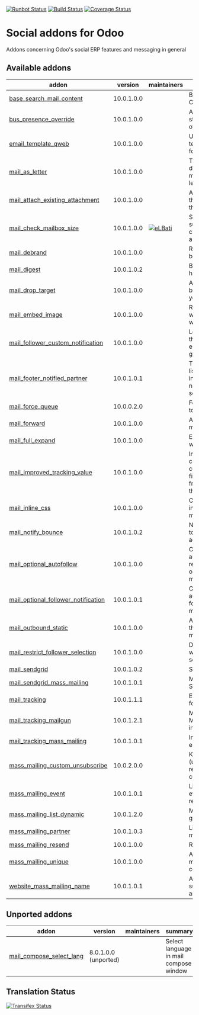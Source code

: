 [![Runbot Status](https://runbot.odoo-community.org/runbot/badge/flat/205/10.0.svg)](https://runbot.odoo-community.org/runbot/repo/github-com-oca-social-205)
[![Build Status](https://travis-ci.org/OCA/social.svg?branch=10.0)](https://travis-ci.org/OCA/social)
[![Coverage Status](https://coveralls.io/repos/OCA/social/badge.svg?branch=10.0)](https://coveralls.io/r/OCA/social?branch=10.0)

Social addons for Odoo
======================

Addons concerning Odoo's social ERP features and messaging in general

[//]: # (addons)

Available addons
----------------
addon | version | maintainers | summary
--- | --- | --- | ---
[base_search_mail_content](base_search_mail_content/) | 10.0.1.0.0 |  | Base Search Mail Content
[bus_presence_override](bus_presence_override/) | 10.0.1.0.0 |  | Adds user-defined im status (online, away, offline).
[email_template_qweb](email_template_qweb/) | 10.0.1.0.0 |  | Use the QWeb templating mechanism for emails
[mail_as_letter](mail_as_letter/) | 10.0.1.0.0 |  | This module allows to download a mail message as a pdf letter.
[mail_attach_existing_attachment](mail_attach_existing_attachment/) | 10.0.1.0.0 |  | Adding attachment on the object by sending this one
[mail_check_mailbox_size](mail_check_mailbox_size/) | 10.0.1.0.0 | [![eLBati](https://github.com/eLBati.png?size=30px)](https://github.com/eLBati) | Send an email summarizing the current space used by a mailbox
[mail_debrand](mail_debrand/) | 10.0.1.0.0 |  | Remove Odoo branding in sent emails
[mail_digest](mail_digest/) | 10.0.1.0.2 |  | Basic digest mail handling.
[mail_drop_target](mail_drop_target/) | 10.0.1.0.0 |  | Attach emails to Odoo by dragging them from your desktop
[mail_embed_image](mail_embed_image/) | 10.0.1.0.0 |  | Replace img.src's which start with http with inline cids
[mail_follower_custom_notification](mail_follower_custom_notification/) | 10.0.1.0.0 |  | Let followers choose if they want to receive email notifications for a given subscription
[mail_footer_notified_partner](mail_footer_notified_partner/) | 10.0.1.0.1 |  | This module adds the list of notified partners in the footer of notification e-mails sent by Odoo.
[mail_force_queue](mail_force_queue/) | 10.0.0.2.0 |  | Force outgoing emails to be queued
[mail_forward](mail_forward/) | 10.0.1.0.0 |  | Add option to forward messages
[mail_full_expand](mail_full_expand/) | 10.0.1.0.0 |  | Expand mail in a big window
[mail_improved_tracking_value](mail_improved_tracking_value/) | 10.0.1.0.0 |  | Improves tracking changed values for certain type of fields.Adds a user-friendly view to consult them.
[mail_inline_css](mail_inline_css/) | 10.0.1.0.0 |  | Convert style tags in inline style in your mails
[mail_notify_bounce](mail_notify_bounce/) | 10.0.1.0.2 |  | Notify bounce emails to preconfigured addresses
[mail_optional_autofollow](mail_optional_autofollow/) | 10.0.1.0.0 |  | Choose if you want to automatically add new recipients as followers on mail.compose.message
[mail_optional_follower_notification](mail_optional_follower_notification/) | 10.0.1.0.1 |  | Choose if you want to automatically notify followers on mail.compose.message
[mail_outbound_static](mail_outbound_static/) | 10.0.1.0.0 |  | Allows you to configure the from header for a mail server.
[mail_restrict_follower_selection](mail_restrict_follower_selection/) | 10.0.1.0.0 |  | Define a domain from which followers can be selected
[mail_sendgrid](mail_sendgrid/) | 10.0.1.0.2 |  | SendGrid
[mail_sendgrid_mass_mailing](mail_sendgrid_mass_mailing/) | 10.0.1.0.1 |  | Mass Mailing with SendGrid
[mail_tracking](mail_tracking/) | 10.0.1.1.1 |  | Email tracking system for all mails sent
[mail_tracking_mailgun](mail_tracking_mailgun/) | 10.0.1.2.1 |  | Mail tracking and Mailgun webhooks integration
[mail_tracking_mass_mailing](mail_tracking_mass_mailing/) | 10.0.1.0.1 |  | Improve mass mailing email tracking
[mass_mailing_custom_unsubscribe](mass_mailing_custom_unsubscribe/) | 10.0.2.0.0 |  | Know and track (un)subscription reasons, GDPR compliant
[mass_mailing_event](mass_mailing_event/) | 10.0.1.0.1 |  | Link mass mailing with event for excluding recipients
[mass_mailing_list_dynamic](mass_mailing_list_dynamic/) | 10.0.1.2.0 |  | Mass mailing lists that get autopopulated
[mass_mailing_partner](mass_mailing_partner/) | 10.0.1.0.3 |  | Link partners with mass-mailing
[mass_mailing_resend](mass_mailing_resend/) | 10.0.1.0.0 |  | Resend mass mailings
[mass_mailing_unique](mass_mailing_unique/) | 10.0.1.0.0 |  | Avoids duplicate mailing lists and contacts
[website_mass_mailing_name](website_mass_mailing_name/) | 10.0.1.0.1 |  | Ask for name when subscribing, and create and/or link partner


Unported addons
---------------
addon | version | maintainers | summary
--- | --- | --- | ---
[mail_compose_select_lang](mail_compose_select_lang/) | 8.0.1.0.0 (unported) |  | Select language in mail compose window

[//]: # (end addons)

Translation Status
------------------
[![Transifex Status](https://www.transifex.com/projects/p/OCA-social-10-0/chart/image_png)](https://www.transifex.com/projects/p/OCA-social-10-0)
